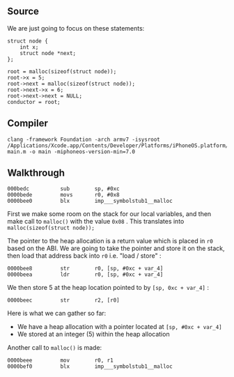 ## Source
We are just going to focus on these statements: 

```
struct node {
    int x;
    struct node *next;
};

root = malloc(sizeof(struct node));
root->x = 5;
root->next = malloc(sizeof(struct node));
root->next->x = 6;
root->next->next = NULL;
conductor = root;
```
## Compiler
```
clang -framework Foundation -arch armv7 -isysroot /Applications/Xcode.app/Contents/Developer/Platforms/iPhoneOS.platform/Developer/SDKs/iPhoneOS.sdk/ main.m -o main -miphoneos-version-min=7.0
```
## Walkthrough

```
000bedc          sub        sp, #0xc
0000bede         movs       r0, #0x8
0000bee0         blx        imp___symbolstub1__malloc
```
First we make some room on the stack for our local variables, and then make call to ```malloc()``` with the value ```0x08``` .  This translates into ```malloc(sizeof(struct node));```

The pointer to the heap allocation is a return value which is placed in ```r0``` based on the ABI.  We are going to take the pointer and store it on the stack, then load that address back into ```r0``` i.e. "load / store" :

```
0000bee8         str        r0, [sp, #0xc + var_4]
0000beea         ldr        r0, [sp, #0xc + var_4]
```

We then store 5 at the heap location pointed to by ```[sp, 0xc + var_4]``` : 

```
0000beec         str        r2, [r0]
```

Here is what we can gather so far: 

- We have a heap allocation with a pointer located at ```[sp, #0xc + var_4]```
- We stored at an integer (5) within the heap allocation


Another call to ```malloc()``` is made: 

```
0000beee         mov        r0, r1
0000bef0         blx        imp___symbolstub1__malloc
```
